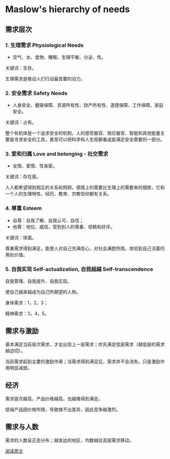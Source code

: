 # Maslow's hierarchy of needs

## **需求层次**

### 1. 生理需求 Physiological Needs

* 空气、水、食物、睡眠、生理平衡、分泌、性。

关键词：生存。

生理需求是推动人们行动最首要的动力。

### 2. 安全需求 Safety Needs

* 人身安全、健康保障、资源所有性、财产所有性、道德保障、工作保障、家庭安全。

关键词：占有。

整个有机体是一个追求安全的机制，人的感受器官、效应器官、智能和其他能量主要是寻求安全的工具，甚至可以把科学和人生观都看成是满足安全需要的一部分。

### 3. 爱和归属 Love and belonging - 社交需求

* 友情、爱情、性亲密。

关键词：存在感。

人人都希望得到相互的关系和照顾。感情上的需要比生理上的需要来的细致，它和一个人的生理特性、经历、教育、宗教信仰都有关系。

### 4. 尊重 Esteem

* 自尊：自我了解、自我认可、自信；
* 他尊：地位、威信，受到别人的尊重、信赖和好评。

关键词：体面。

尊重需求得到满足，能使人对自己充满信心，对社会满腔热情，体验到自己活着的用处价值。

### 5. 自我实现 Self-actualization, 自我超越 Self-transcendence

自我管理、自我提升、自我实现。

使自己越来越成为自己所期望的人物。



身体需求：1，2，3；

精神需求：3，4，5。

## 需求与激励

基本满足当前层次需求，才会出现上一层需求；优先满足低层需求（越低层的需求越迫切）。

当前需求起到主要的激励作用；当需求得到满足后，需求并不会消失，只是激励作用明显减弱。

## 经济

需求层次越高，产品价格越高，也越难得到满足。

低端产品因价格所限，导致做不出差异，因此竞争越激烈。

## 需求与人数

需求的人数呈正态分布；越发达的地区，均数越往高层需求移动。



[阅读原文](https://baike.baidu.com/item/马斯洛需求层次理论/11036498)

